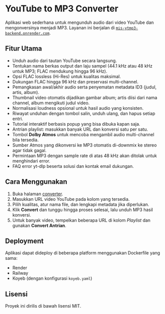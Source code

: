 # YouTube to MP3 Converter

Aplikasi web sederhana untuk mengunduh audio dari video YouTube dan mengonversinya menjadi MP3. Layanan ini berjalan di [`mis-ytmp3-backend.onrender.com`](https://mis-ytmp3-backend.onrender.com).

## Fitur Utama
- Unduh audio dari tautan YouTube secara langsung.
- Tentukan nama berkas output dan laju sampel (44.1 kHz atau 48 kHz untuk MP3; FLAC mendukung hingga 96 kHz).
- Opsi FLAC lossless (Hi-Res) untuk kualitas maksimal.
- Dukungan FLAC hingga 96 kHz dan preservasi multi-channel.
- Pemangkasan awal/akhir audio serta penyematan metadata ID3 (judul, artis, album).
- Thumbnail video otomatis dijadikan gambar album; artis diisi dari nama channel, album mengikuti judul video.
- Normalisasi loudness opsional untuk hasil audio yang konsisten.
- Riwayat unduhan dengan tombol salin, unduh ulang, dan hapus setiap entri.
- Tutorial interaktif berbasis popup yang bisa dibuka kapan saja.
- Antrian playlist: masukkan banyak URL dan konversi satu per satu.
- Tombol **Dolby Atmos** untuk mencoba mengambil audio multi-channel bila tersedia.
- Sumber Atmos yang dikonversi ke MP3 otomatis di-downmix ke stereo agar tidak gagal.
- Permintaan MP3 dengan sample rate di atas 48 kHz akan ditolak untuk menghindari error.
- FAQ error yt-dlp beserta solusi dan kontak email dukungan.

## Cara Menggunakan
1. Buka halaman [converter](https://mis-ytmp3-backend.onrender.com).
2. Masukkan URL video YouTube pada kolom yang tersedia.
3. Pilih kualitas, atur nama file, dan lengkapi metadata jika diperlukan.
4. Klik **Convert** dan tunggu hingga proses selesai, lalu unduh MP3 hasil konversi.
5. Untuk banyak video, tempelkan beberapa URL di kolom *Playlist* dan gunakan **Convert Antrian**.

## Deployment
Aplikasi dapat dideploy di beberapa platform menggunakan Dockerfile yang sama:

- Render
- Railway
- Koyeb (dengan konfigurasi `koyeb.yaml`)

## Lisensi
Proyek ini dirilis di bawah lisensi MIT.
